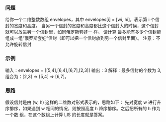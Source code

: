 ### 问题
给你一个二维整数数组 envelopes，其中 envelopes[i] = [wi, hi]，表示第 i 个信封的宽度和⾼度。
当另⼀个信封的宽度和高度都比这个信封大的时候，这个信封就可以放进另⼀个信封里，如同俄罗斯套娃一
样。
请计算 最多能有多少个信封能组成⼀组“俄罗斯套娃”信封（即可以把一个信封放到另一个信封里面）。
注意：不允许旋转信封

### 示例
输入：envelopes = [[5,4],[6,4],[6,7],[2,3]]
输出：3
解释：最多信封的个数为 3, 组合为：[2,3] => [5,4] => [6,7]。

### 思路
假设信封是由 (w, h) 这样的⼆维数对形式表示的，思路如下：
先对宽度 w 进行升序排序，如果遇到 w 相同的情况，则按照高度 h 降序排序。之后把所有的 h 作为⼀个数
组，在这个数组上计算 LIS 的长度就是答案。

